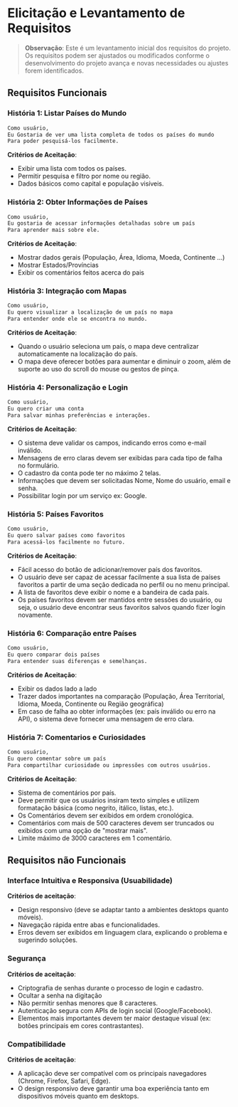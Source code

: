 # Elicitação e Levantamento de Requisitos

> **Observação**: Este é um levantamento inicial dos requisitos do projeto. Os requisitos podem ser ajustados ou modificados conforme o desenvolvimento do projeto avança e novas necessidades ou ajustes forem identificados.

## Requisitos Funcionais

### História 1: Listar Países do Mundo

```txt
Como usuário, 
Eu Gostaria de ver uma lista completa de todos os países do mundo 
Para poder pesquisá-los facilmente.
```

**Critérios de Aceitação**:
 - Exibir uma lista com todos os países.
 - Permitir pesquisa e filtro por nome ou região.
 - Dados básicos como capital e população visíveis.

### História 2: Obter Informações de Países

```txt
Como usuário, 
Eu gostaria de acessar informações detalhadas sobre um país
Para aprender mais sobre ele.
```

**Critérios de Aceitação**:
 - Mostrar dados gerais (População, Área, Idioma, Moeda, Continente ...)
 - Mostrar Estados/Províncias
 - Exibir os comentários feitos acerca do pais

 
### História 3: Integração com Mapas
```txt
Como usuário, 
Eu quero visualizar a localização de um país no mapa 
Para entender onde ele se encontra no mundo.
```
**Critérios de Aceitação**:
 - Quando o usuário seleciona um país, o mapa deve centralizar automaticamente na localização do país.
 - O mapa deve oferecer botões para aumentar e diminuir o zoom, além de suporte ao uso do scroll do mouse ou gestos de pinça.
 


### História 4: Personalização e Login
```txt
Como usuário, 
Eu quero criar uma conta
Para salvar minhas preferências e interações.
```
**Critérios de Aceitação**:
 - O sistema deve validar os campos, indicando erros como e-mail inválido.
 - Mensagens de erro claras devem ser exibidas para cada tipo de falha no formulário.
 - O cadastro da conta pode ter no máximo 2 telas.
 - Informações que devem ser solicitadas Nome, Nome do usuário, email e senha.
 - Possibilitar login por um serviço ex: Google.

### História 5: Países Favoritos

```txt
Como usuário, 
Eu quero salvar países como favoritos
Para acessá-los facilmente no futuro.
```
**Critérios de Aceitação**:
 - Fácil acesso do botão de adicionar/remover país dos favoritos.
 - O usuário deve ser capaz de acessar facilmente a sua lista de países favoritos a partir de uma seção dedicada no perfil ou no menu principal.
 -  A lista de favoritos deve exibir o nome e a bandeira de cada país.
 - Os países favoritos devem ser mantidos entre sessões do usuário, ou seja, o usuário deve encontrar seus favoritos salvos quando fizer login novamente.

### História 6: Comparação entre Países
```txt
Como usuário, 
Eu quero comparar dois países 
Para entender suas diferenças e semelhanças.
```
**Critérios de Aceitação**:
 - Exibir os dados lado a lado 
 - Trazer dados importantes na comparação (População, Área Territorial, Idioma, Moeda, Continente ou Região geográfica)
 -  Em caso de falha ao obter informações (ex: país inválido ou erro na API), o sistema deve fornecer uma mensagem de erro clara.

### História 7: Comentarios e Curiosidades
```txt
Como usuário, 
Eu quero comentar sobre um país
Para compartilhar curiosidade ou impressões com outros usuários.
```
**Critérios de Aceitação**:
 - Sistema de comentários por país.
 - Deve permitir que os usuários insiram texto simples e utilizem formatação básica (como negrito, itálico, listas, etc.).
 - Os Comentários devem ser exibidos em ordem cronológica.
 - Comentários com mais de 500 caracteres devem ser truncados ou exibidos com uma opção de "mostrar mais".
 - Limite máximo de 3000 caracteres em 1 comentário.

## Requisitos não Funcionais

### Interface Intuitiva e Responsiva (Usuabilidade)
**Critérios de aceitação**:
- Design responsivo (deve se adaptar tanto a ambientes desktops quanto móveis).
- Navegação rápida entre abas e funcionalidades.
- Erros devem ser exibidos em linguagem clara, explicando o problema e sugerindo soluções.

### Segurança

**Critérios de aceitação**:
- Criptografia de senhas durante o processo de login e cadastro.
- Ocultar a senha na digitação
- Não permitir senhas menores que 8 caracteres.
- Autenticação segura com APIs de login social (Google/Facebook).
- Elementos mais importantes devem ter maior destaque visual (ex: botões principais em cores contrastantes).

### Compatibilidade
**Critérios de aceitação**:
- A aplicação deve ser compatível com os principais navegadores (Chrome, Firefox, Safari, Edge).
- O design responsivo deve garantir uma boa experiência tanto em dispositivos móveis quanto em desktops.

